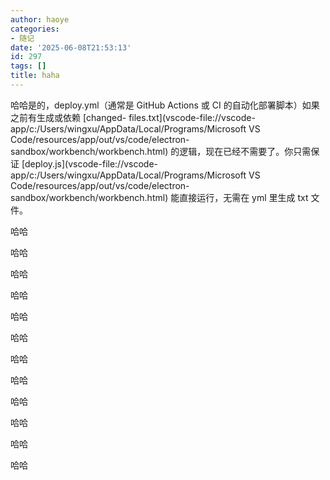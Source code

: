 ```yaml
---
author: haoye
categories:
- 随记
date: '2025-06-08T21:53:13'
id: 297
tags: []
title: haha
---
```


哈哈是的，deploy.yml（通常是 GitHub Actions 或 CI 的自动化部署脚本）如果之前有生成或依赖 [changed-
files.txt](vscode-file://vscode-
app/c:/Users/wingxu/AppData/Local/Programs/Microsoft VS
Code/resources/app/out/vs/code/electron-sandbox/workbench/workbench.html)
的逻辑，现在已经不需要了。你只需保证 [deploy.js](vscode-file://vscode-
app/c:/Users/wingxu/AppData/Local/Programs/Microsoft VS
Code/resources/app/out/vs/code/electron-sandbox/workbench/workbench.html)
能直接运行，无需在 yml 里生成 txt 文件。

哈哈

哈哈

哈哈

哈哈

哈哈

哈哈

哈哈

哈哈

哈哈

哈哈

哈哈

哈哈

